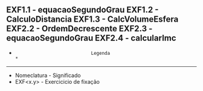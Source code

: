 EXF1.1              -                  equacaoSegundoGrau
EXF1.2              -                  CalculoDistancia
EXF1.3              -                  CalcVolumeEsfera
EXF2.2              -                  OrdemDecrescente
EXF2.3              -                  equacaoSegundoGrau
EXF2.4              -                  calcularImc
-------------------------------------------------------------------------------
*                                 Legenda                                     *
-------------------------------------------------------------------------------
* Nomeclatura         -                Significado
* EXF<x.y>            -                Exercicicio de fixação

